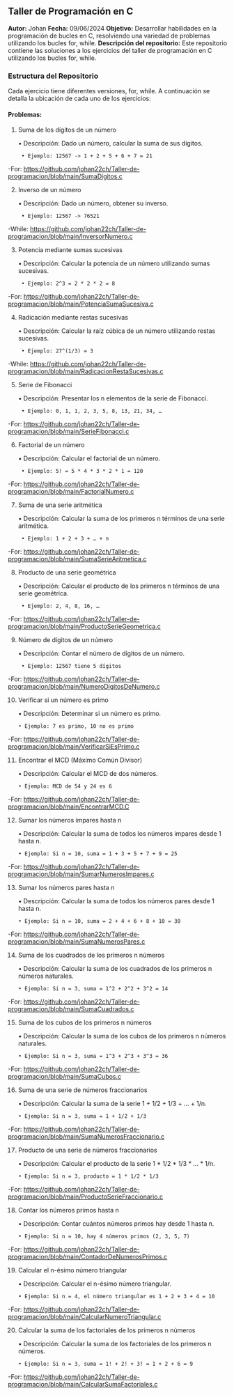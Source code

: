 ## Taller de Programación en C
**Autor:** Johan
**Fecha:** 09/06/2024
**Objetivo:** Desarrollar habilidades en la programación de bucles en C, resolviendo una variedad de problemas utilizando los bucles for, while.
**Descripción del repositorio:** Este repositorio contiene las soluciones a los ejercicios del taller de programación en C utilizando los bucles for, while.

### Estructura del Repositorio
Cada ejercicio tiene diferentes versiones, for, while. A continuación se detalla la ubicación de cada uno de los ejercicios: 

#### Problemas:

1. Suma de los dígitos de un número

	• Descripción: Dado un número, calcular la suma de sus dígitos.

		• Ejemplo: 12567 -> 1 + 2 + 5 + 6 + 7 = 21

-For: https://github.com/johan22ch/Taller-de-programacion/blob/main/SumaDigitos.c

2. Inverso de un número

	• Descripción: Dado un número, obtener su inverso.

		• Ejemplo: 12567 -> 76521

-While: https://github.com/johan22ch/Taller-de-programacion/blob/main/InversorNumero.c

3. Potencia mediante sumas sucesivas

	• Descripción: Calcular la potencia de un número utilizando sumas sucesivas.

		• Ejemplo: 2^3 = 2 * 2 * 2 = 8

-For: https://github.com/johan22ch/Taller-de-programacion/blob/main/PotenciaSumaSucesiva.c

4. Radicación mediante restas sucesivas

	• Descripción: Calcular la raíz cúbica de un número utilizando restas sucesivas.

		• Ejemplo: 27^(1/3) = 3

-While: https://github.com/johan22ch/Taller-de-programacion/blob/main/RadicacionRestaSucesivas.c

5. Serie de Fibonacci

	• Descripción: Presentar los n elementos de la serie de Fibonacci.

		• Ejemplo: 0, 1, 1, 2, 3, 5, 8, 13, 21, 34, …

-For: https://github.com/johan22ch/Taller-de-programacion/blob/main/SerieFibonacci.c

6. Factorial de un número

	• Descripción: Calcular el factorial de un número.

		• Ejemplo: 5! = 5 * 4 * 3 * 2 * 1 = 120

-For: https://github.com/johan22ch/Taller-de-programacion/blob/main/FactorialNumero.c

7. Suma de una serie aritmética

	• Descripción: Calcular la suma de los primeros n términos de una serie aritmética.

		• Ejemplo: 1 + 2 + 3 + … + n

-For: https://github.com/johan22ch/Taller-de-programacion/blob/main/SumaSerieAritmetica.c

8. Producto de una serie geométrica

	• Descripción: Calcular el producto de los primeros n términos de una serie geométrica.

		• Ejemplo: 2, 4, 8, 16, …

-For: https://github.com/johan22ch/Taller-de-programacion/blob/main/ProductoSerieGeometrica.c

9. Número de dígitos de un número

	• Descripción: Contar el número de dígitos de un número.

		• Ejemplo: 12567 tiene 5 dígitos

-For: https://github.com/johan22ch/Taller-de-programacion/blob/main/NumeroDigitosDeNumero.c

10. Verificar si un número es primo

	• Descripción: Determinar si un número es primo.

		• Ejemplo: 7 es primo, 10 no es primo

-For: https://github.com/johan22ch/Taller-de-programacion/blob/main/VerificarSiEsPrimo.c

11. Encontrar el MCD (Máximo Común Divisor)

	• Descripción: Calcular el MCD de dos números.

		• Ejemplo: MCD de 54 y 24 es 6

-For: https://github.com/johan22ch/Taller-de-programacion/blob/main/EncontrarMCD.C

12. Sumar los números impares hasta n

	• Descripción: Calcular la suma de todos los números impares desde 1 hasta n.

		• Ejemplo: Si n = 10, suma = 1 + 3 + 5 + 7 + 9 = 25

-For: https://github.com/johan22ch/Taller-de-programacion/blob/main/SumarNumerosImpares.c

13. Sumar los números pares hasta n

	• Descripción: Calcular la suma de todos los números pares desde 1 hasta n.

		• Ejemplo: Si n = 10, suma = 2 + 4 + 6 + 8 + 10 = 30

-For: https://github.com/johan22ch/Taller-de-programacion/blob/main/SumaNumerosPares.c

14. Suma de los cuadrados de los primeros n números

	• Descripción: Calcular la suma de los cuadrados de los primeros n números naturales.

		• Ejemplo: Si n = 3, suma = 1^2 + 2^2 + 3^2 = 14

-For: https://github.com/johan22ch/Taller-de-programacion/blob/main/SumaCuadrados.c

15. Suma de los cubos de los primeros n números

	• Descripción: Calcular la suma de los cubos de los primeros n números naturales.

		• Ejemplo: Si n = 3, suma = 1^3 + 2^3 + 3^3 = 36

-For: https://github.com/johan22ch/Taller-de-programacion/blob/main/SumaCubos.c

16. Suma de una serie de números fraccionarios

	• Descripción: Calcular la suma de la serie 1 + 1/2 + 1/3 + … + 1/n.

		• Ejemplo: Si n = 3, suma = 1 + 1/2 + 1/3

-For: https://github.com/johan22ch/Taller-de-programacion/blob/main/SumaNumerosFraccionario.c

17. Producto de una serie de números fraccionarios

	• Descripción: Calcular el producto de la serie 1 * 1/2 * 1/3 * … * 1/n.

		• Ejemplo: Si n = 3, producto = 1 * 1/2 * 1/3

-For: https://github.com/johan22ch/Taller-de-programacion/blob/main/ProductoSerieFraccionario.c

18. Contar los números primos hasta n

	• Descripción: Contar cuántos números primos hay desde 1 hasta n.

		• Ejemplo: Si n = 10, hay 4 números primos (2, 3, 5, 7)

-For: https://github.com/johan22ch/Taller-de-programacion/blob/main/ContadorDeNumerosPrimos.c

19. Calcular el n-ésimo número triangular

	• Descripción: Calcular el n-ésimo número triangular.

		• Ejemplo: Si n = 4, el número triangular es 1 + 2 + 3 + 4 = 10

-For: https://github.com/johan22ch/Taller-de-programacion/blob/main/CalcularNumeroTriangular.c

20. Calcular la suma de los factoriales de los primeros n números

	• Descripción: Calcular la suma de los factoriales de los primeros n números.

		• Ejemplo: Si n = 3, suma = 1! + 2! + 3! = 1 + 2 + 6 = 9

-For: https://github.com/johan22ch/Taller-de-programacion/blob/main/CalcularSumaFactoriales.c
